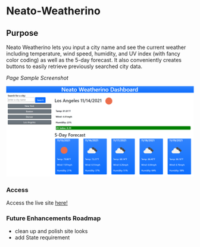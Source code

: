 # Neato-Weatherino

## Purpose
Neato Weatherino lets you input a city name and see the current weather including temperature, wind speed, humidity, and UV index (with fancy color coding) as well as the 5-day forecast. It also conveniently creates buttons to easily retrieve previously searched city data.

_Page Sample Screenshot_

![Neato Weatherino Sample](./assets/images/Neato-Weatherino-Sample-Screenshot.png)

### Access

Access the live site [here!](https://lsabin23.github.io/Neato-Weatherino/)

### Future Enhancements Roadmap

* clean up and polish site looks
* add State requirement
